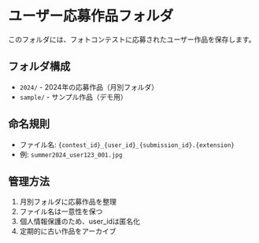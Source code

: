 # ユーザー応募作品フォルダ

このフォルダには、フォトコンテストに応募されたユーザー作品を保存します。

## フォルダ構成

- `2024/` - 2024年の応募作品（月別フォルダ）
- `sample/` - サンプル作品（デモ用）

## 命名規則

- ファイル名: `{contest_id}_{user_id}_{submission_id}.{extension}`
- 例: `summer2024_user123_001.jpg`

## 管理方法

1. 月別フォルダに応募作品を整理
2. ファイル名は一意性を保つ
3. 個人情報保護のため、user_idは匿名化
4. 定期的に古い作品をアーカイブ

